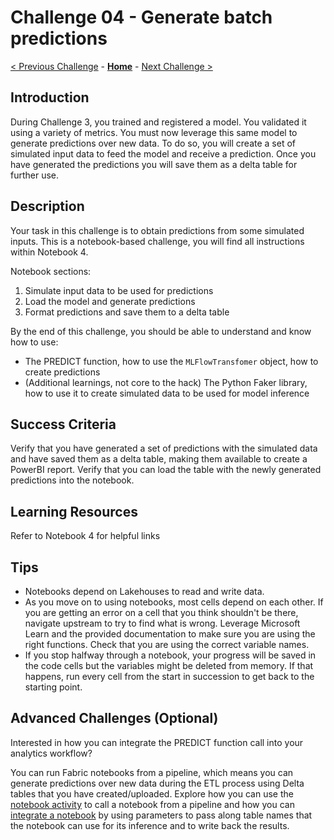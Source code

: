 # Challenge 04 - Generate batch predictions
[< Previous Challenge](./Challenge-03.md) - **[Home](../README.md)** - [Next Challenge >](./Challenge-05.md)

## Introduction

During Challenge 3, you trained and registered a model. You validated it using a variety of metrics. You must now leverage this same model to generate predictions over new data. To do so, you will create a set of simulated input data to feed the model and receive a prediction. Once you have generated the predictions you will save them as a delta table for further use.

## Description
Your task in this challenge is to obtain predictions from some simulated inputs. This is a notebook-based challenge, you will find all instructions within Notebook 4.

Notebook sections:
1. Simulate input data to be used for predictions
2. Load the model and generate predictions
3. Format predictions and save them to a delta table

By the end of this challenge, you should be able to understand and know how to use:
- The PREDICT function, how to use the `MLFlowTransfomer` object, how to create predictions
- (Additional learnings, not core to the hack) The Python Faker library, how to use it to create simulated data to be used for model inference


## Success Criteria

Verify that you have generated a set of predictions with the simulated data and have saved them as a delta table, making them available to create a PowerBI report. Verify that you can load the table with the newly generated predictions into the notebook. 

## Learning Resources

Refer to Notebook 4 for helpful links

## Tips

- Notebooks depend on Lakehouses to read and write data.
- As you move on to using notebooks, most cells depend on each other. If you are getting an error on a cell that you think shouldn't be there, navigate upstream to try to find what is wrong. Leverage Microsoft Learn and the provided documentation to make sure you are using the right functions. Check that you are using the correct variable names.
- If you stop halfway through a notebook, your progress will be saved in the code cells but the variables might be deleted from memory. If that happens, run every cell from the start in succession to get back to the starting point.

## Advanced Challenges (Optional)

Interested in how you can integrate the PREDICT function call into your analytics workflow?

You can run Fabric notebooks from a pipeline, which means you can generate predictions over new data during the ETL process using Delta tables that you have created/uploaded. Explore how you can use the [notebook activity](https://learn.microsoft.com/en-us/fabric/data-factory/notebook-activity) to call a notebook from a pipeline and how you can [integrate a notebook](https://learn.microsoft.com/en-us/fabric/data-engineering/author-execute-notebook#integrate-a-notebook) by using parameters to pass along table names that the notebook can use for its inference and to write back the results.
